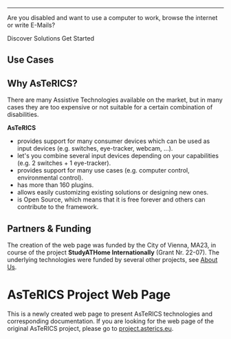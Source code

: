 <div>
  <b-jumbotron class="myjumbotron" header="AsTeRICS" lead="Create Customized Low-Cost Assistive Technologies for People with Disabilities." fluid>
    <hr class="my-4" />
    <p>
        Are you disabled and want to use a computer to work, browse the internet or write E-Mails?
    </p>
    <b-button variant="primary" href="./solutions/">Discover Solutions</b-button>
    <b-button variant="success" href="get-started/">Get Started</b-button>
  </b-jumbotron>
</div>

## Use Cases

<TileGroup>
<Tile target="#" title="Accessible Computer Control" image-url="/img/Harry-shutterstock_213119035.jpg"></Tile>
<Tile target="#" title="Accessible Environmental Control" image-url="/img/stock-photo-hand-holding-white-mobile-smart-phone-with-smart-home-application-on-the-screen-over-blurred-house-304964420.jpg"></Tile>
<Tile target="#" title="Alternative and Augmentative Communication" image-url="/img/AsTeRICS-Ergo_Grid_en-1-768x592.jpg"></Tile>
<Tile target="#" title="Accessible Gaming &amp; Toys" image-url="https://www.youtube.com/embed/JwL_zS3fpnU" is-video></Tile>
<Tile target="#" title="Accessible Music" image-url="https://www.youtube.com/embed/3_8TifCj0aU" is-video></Tile>
</TileGroup>

## Why AsTeRICS?

There are many Assistive Technologies available on the market, but in many cases they are too expensive or not suitable for a certain combination of disabilities.

**AsTeRICS**

 * provides support for many consumer devices which can be used as input devices (e.g. switches, eye-tracker, webcam, ...).
 * let's you combine several input devices depending on your capabilities (e.g. 2 switches + 1 eye-tracker).
 * provides support for many use cases (e.g. computer control, environmental control).
 * has more than 160 plugins.
 * allows easily customizing existing solutions or designing new ones.
 * is Open Source, which means that it is free forever and others can contribute to the framework.

## Partners & Funding

The creation of the web page was funded by the City of Vienna, MA23, in course of the project **StudyATHome Internationally** (Grant Nr. 22-07). The underlying technologies were funded by several other projects, see [About Us](/get-involved/About-us).

<div>
<b-container fluid class="p-4">
  <b-row>
    <b-col>
      <b-img thumbnail fluid :src="$withBase('/img/studyAThome_noir.svg')" alt="StudyATHome project logo"></b-img>
    </b-col>
    <b-col>
      <b-img thumbnail fluid :src="$withBase('/img/ma23_logo.jpg')" alt="MA23, City of Vienna, project logo"></b-img>
    </b-col>
    <b-col>
      <b-img thumbnail fluid :src="$withBase('/img/torades_logo_mini-300x120.png')" alt="ToRaDes project logo"></b-img>    
    </b-col>
    <b-col>
      <b-img thumbnail fluid :src="$withBase('/img/uas-technikum-wien-logo-300x160.png')" alt="UAS Technikum Wien logo"></b-img>    
    </b-col>
    <b-col>
      <b-img thumbnail fluid :src="$withBase('/img/ki-i_logo.png')" alt="KI-I logo"></b-img>
    </b-col>
  </b-row>
</b-container>
</div>

# AsTeRICS Project Web Page

This is a newly created web page to present AsTeRICS technologies and corresponding documentation. If you are looking for the web page of the original AsTeRICS project, please go to [project.asterics.eu](http://project.asterics.eu).